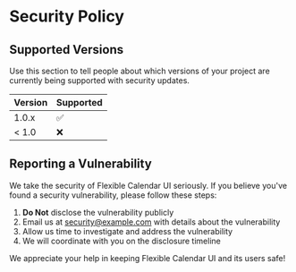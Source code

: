 # Security Policy

## Supported Versions

Use this section to tell people about which versions of your project are currently being supported with security updates.

| Version | Supported          |
| ------- | ------------------ |
| 1.0.x   | :white_check_mark: |
| < 1.0   | :x:                |

## Reporting a Vulnerability

We take the security of Flexible Calendar UI seriously. If you believe you've found a security vulnerability, please follow these steps:

1. **Do Not** disclose the vulnerability publicly
2. Email us at security@example.com with details about the vulnerability
3. Allow us time to investigate and address the vulnerability
4. We will coordinate with you on the disclosure timeline

We appreciate your help in keeping Flexible Calendar UI and its users safe!
